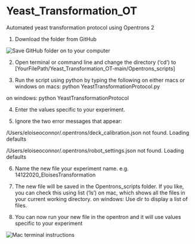 # Yeast_Transformation_OT
Automated yeast transformation protocol using Opentrons 2

1. Download the folder from GitHub

![Save GitHub folder on to your computer](https://i.postimg.cc/dVc0f2L2/Picture1.png)

2. Open terminal or command line and change the directory (‘cd’) to 
  [YourFilePath/Yeast_Transformation_OT-main/Opentrons_scripts]

3. Run the script using python by typing the following on either macs or windows
  on macs:
   python YeastTransformationProtocol.py

  on windows:
   python YeastTransformationProtocol
      
4. Enter the values specific to your experiment.

5. Ignore the two error messages that appear:

/Users/eloiseoconnor/.opentrons/deck_calibration.json not found. Loading defaults

/Users/eloiseoconnor/.opentrons/robot_settings.json not found. Loading defaults

6. Name the new file your experiment name. e.g. 14122020_EloisesTransformation

7. The new file will be saved in the Opentrons_scripts folder. If you like, you can check this using list (‘ls’) on mac, which shows all the files in your current working directory.
  on windows:
    Use dir to display a list of files.

8. You can now run your new file in the opentron and it will use values specific to your experiment 

![Mac terminal instructions](https://i.postimg.cc/wvNqF3gf/Picture2.png)
